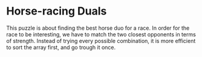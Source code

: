 # Horse-racing Duals

This puzzle is about finding the best horse duo for a race.
In order for the race to be interesting, we have to match the two closest opponents in terms of strength.
Instead of trying every possible combination, it is more efficient to sort the array first, and go trough it once.
